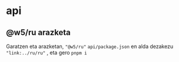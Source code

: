 # api

## @w5/ru arazketa

Garatzen eta arazketan, `"@w5/ru"` `api/package.json` en alda dezakezu `"link:../ru/ru"` , eta gero `pnpm i`
